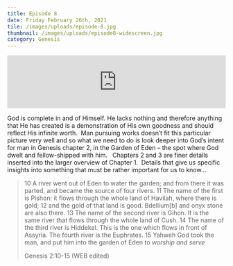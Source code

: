```yaml
---
title: Episode 8
date: Friday February 26th, 2021
tile: /images/uploads/episode-8.jpg
thumbnail: /images/uploads/episode8-widescreen.jpg
category: Genesis
---
```

<iframe title="0008 - To worship and to serve" height="122" width="100%" style="border: none;" scrolling="no" data-name="pb-iframe-player" src="https://www.podbean.com/media/player/2fksj-fbe719?from=pb6admin&download=1&version=1&auto=0&share=1&download=1&rtl=0&fonts=Helvetica&skin=1&pfauth=&btn-skin=107"></iframe>

God is complete in and of Himself. He lacks nothing and therefore anything that He has created is a demonstration of His own goodness and should reflect His infinite worth.  Man pursuing works doesn’t fit this particular picture very well and so what we need to do is look deeper into God’s intent for man in Genesis chapter 2, in the Garden of Eden – the spot where God dwelt and fellow-shipped with him.   Chapters 2 and 3 are finer details inserted into the larger overview of Chapter 1.  Details that give us specific insights into something that must be rather important for us to know…

> 10 A river went out of Eden to water the garden; and from there it was parted, and became the source of four rivers. 11 The name of the first is Pishon: it flows through the whole land of Havilah, where there is gold; 12 and the gold of that land is good. Bdellium\[b] and onyx stone are also there. 13 The name of the second river is Gihon. It is the same river that flows through the whole land of Cush. 14 The name of the third river is Hiddekel. This is the one which flows in front of Assyria. The fourth river is the Euphrates. 15 Yahweh God took the man, and put him into the garden of Eden to *worship and serve*
>
> Genesis 2:10-15 (WEB edited)